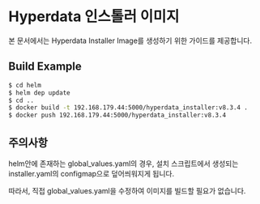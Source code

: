 # Hyperdata 인스톨러 이미지

본 문서에서는 Hyperdata Installer Image를 생성하기 위한 가이드를 제공합니다.

## Build Example
```bash
$ cd helm
$ helm dep update
$ cd ..
$ docker build -t 192.168.179.44:5000/hyperdata_installer:v8.3.4 .
$ docker push 192.168.179.44:5000/hyperdata_installer:v8.3.4
```

## 주의사항
helm안에 존재하는 global_values.yaml의 경우, 설치 스크립트에서 생성되는 installer.yaml의 configmap으로 덮어씌워지게 됩니다.

따라서, 직접 global_values.yaml을 수정하여 이미지를 빌드할 필요가 없습니다.